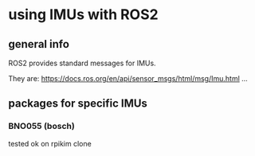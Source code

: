 # using IMUs with ROS2

## general info

ROS2 provides standard messages for IMUs.

They are:
https://docs.ros.org/en/api/sensor_msgs/html/msg/Imu.html
...

## packages for specific IMUs

### BNO055 (bosch)

tested ok on rpikim clone
